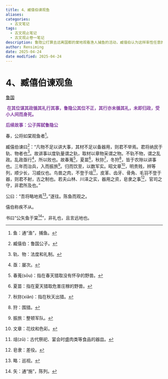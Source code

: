 ```yaml
---
title: 4、臧僖伯谏观鱼
aliases: 
categories:
  - 古文笔记
tags:
  - 古文观止笔记
  - 古文观止卷一笔记
description: 鲁隐公打算去远离国都的棠地观看渔人捕鱼的活动，臧僖伯认为这样率性任意的行为不合礼法，是自乱其政。但隐公不听劝谏，以公务为名前往，最终被史书记下了不光彩的一笔。
author: Rensiming
date: 2025-04-24
date modified: 2025-04-24
---
```


# 4、臧僖伯谏观鱼

[鲁国](../0.先秦诸国资料/鲁国.md)

&nbsp;<span style="color: #843fa1;">**在其位谋其政循其礼行其事，鲁隐公其位不正，其行亦未循其礼，未即归政，受小人间而身死。**</span>

<span style="color: #843fa1;">**后续故事：公子挥弑鲁隐公**</span>

春，公将如棠观鱼者[^1]。

臧僖伯谏曰[^2]：“凡物不足以讲大事，其材不足以备器用，则君不举焉。君将纳民于轨、物者也[^3]。故讲事以度轨量谓之轨，取材以章物采谓之物。不轨不物，谓之乱政。乱政亟行[^4]，所以败也。故春蒐[^5]，夏苗[^6]，秋狝[^7]，冬狩[^8]，皆于农隙以讲事也。三年而治兵，入而振旅[^9]。归而饮至，以数军实。昭文章[^10]，明贵贱，辨等列，顺少长，习威仪也。鸟兽之肉，不登于俎[^11]，皮革、齿牙、骨角、毛羽不登于器，则君不射，古之制也。若夫山林、川泽之实，器用之资，皂隶之事[^12]，官司之守，非君所及也。”

公曰：“吾将略地焉[^13]。”遂往。陈鱼而观之。

僖伯称疾不从。

书曰“公矢鱼于棠[^14]”，非礼也，且言远地也。

[^1]:鱼：通“渔”，捕鱼。

[^2]:臧僖伯：鲁国公子。

[^3]:轨、物：法度和礼制。

[^4]:亟：屡次。

[^5]:春蒐(sōu)：指在春天猎取没有怀孕的野兽。

[^6]:夏苗：指在夏天猎取危害庄稼的野兽。

[^7]:秋狝(xiǎn)：指在秋天出猎。

[^8]:狩：围猎。

[^9]:振旅：整顿军队。

[^10]:文章：花纹和色彩。

[^11]:俎(zǔ)：古代祭祀、宴会时盛肉类等食品的器皿。

[^12]:皂隶：差役。

[^13]:略：巡视。

[^14]:矢：通“施”，陈列。